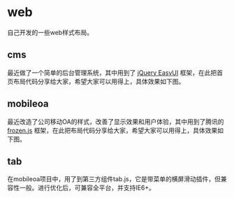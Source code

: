 # web
自己开发的一些web样式布局。

## cms
最近做了一个简单的后台管理系统，其中用到了 [jQuery EasyUI](http://www.jeasyui.com) 框架，在此把首页布局代码分享给大家，希望大家可以用得上，具体效果如下图。

## mobileoa
最近改造了公司移动OA的样式，改善了显示效果和用户体验，其中用到了腾讯的 [frozen.js](http://frozenui.github.io) 框架，在此把布局代码分享给大家，希望大家可以用得上，具体效果如下图。

## tab
在mobileoa项目中，用了到第三方组件tab.js，它是带菜单的横屏滑动插件，但兼容性一般。进行优化后，可兼容全平台，并支持IE6+。
